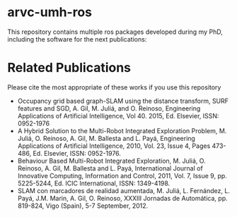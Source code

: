 # arvc-umh-ros #

This repository contains multiple ros packages developed during my PhD, including the software for the next publications:

# Related Publications #

Please cite the most appropriate of these works if you use this repository

* Occupancy grid based graph-SLAM using the distance transform, SURF features and SGD, A. Gil, M. Juliá, and O. Reinoso, Engineering Applications of Artificial Intelligence, Vol 40. 2015, Ed. Elsevier, ISSN: 0952-1976
* A Hybrid Solution to the Multi-Robot Integrated Exploration Problem, M. Juliá, O. Reinoso, A. Gil, M. Ballesta and L. Payá, Engineering Applications of Artificial Intelligence, 2010, Vol. 23, Issue 4, Pages 473-486, Ed. Elsevier, ISSN: 0952-1976.
* Behaviour Based Multi-Robot Integrated Exploration, M. Juliá, O. Reinoso, A. Gil, M. Ballesta and L. Payá, International Journal of Innovative Computing, Information and Control, 2011, Vol. 7, Issue 9, pp. 5225-5244, Ed. ICIC International, ISSN: 1349-4198.
* SLAM con marcadores de realidad aumentada, M. Juliá, L. Fernández, L. Payá, J.M. Marin, A. Gil, O. Reinoso, XXXIII Jornadas de Automática,  pp. 819-824, Vigo (Spain), 5-7 September, 2012.
